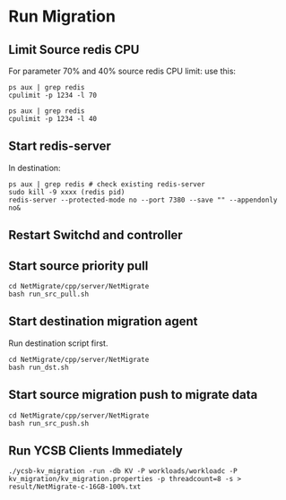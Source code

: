 # Run Migration  

## Limit Source redis CPU
For parameter 70% and 40% source redis CPU limit:
use this:
```
ps aux | grep redis
cpulimit -p 1234 -l 70
```

```
ps aux | grep redis
cpulimit -p 1234 -l 40
```

## Start redis-server 
In destination:
```
ps aux | grep redis # check existing redis-server
sudo kill -9 xxxx (redis pid)
redis-server --protected-mode no --port 7380 --save "" --appendonly no&
```

## Restart Switchd and controller

## Start source priority pull 
```
cd NetMigrate/cpp/server/NetMigrate
bash run_src_pull.sh
```

## Start destination migration agent
Run destination script first.
```
cd NetMigrate/cpp/server/NetMigrate
bash run_dst.sh
```

## Start source migration push to migrate data

```
cd NetMigrate/cpp/server/NetMigrate
bash run_src_push.sh
```


## Run YCSB Clients Immediately
```
./ycsb-kv_migration -run -db KV -P workloads/workloadc -P kv_migration/kv_migration.properties -p threadcount=8 -s > result/NetMigrate-c-16GB-100%.txt
```


